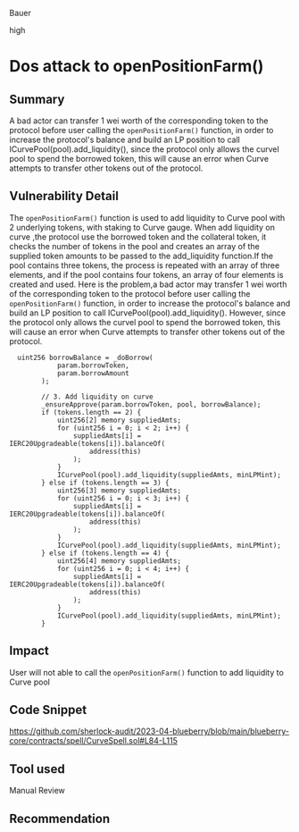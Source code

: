 Bauer

high

# Dos attack to openPositionFarm()

## Summary
 A bad actor can transfer 1 wei worth of the corresponding  token to the protocol before user calling the `openPositionFarm()` function, in order to increase the protocol's balance and build an LP position to call ICurvePool(pool).add_liquidity(), since the protocol only allows the curvel pool to spend the borrowed token, this will cause an error when Curve attempts to transfer other tokens out of the protocol.


## Vulnerability Detail
The `openPositionFarm()` function is used to add liquidity to Curve pool with 2 underlying tokens, with staking to Curve gauge. When add liquidity on curve ,the protocol use the borrowed token and the collateral token, it checks the number of tokens in the pool and creates an array of the supplied token amounts to be passed to the add_liquidity function.If the pool contains three tokens, the process is repeated with an array of three elements, and if the pool contains four tokens, an array of four elements is created and used. Here is the problem,a bad actor may transfer 1 wei worth of the corresponding  token to the protocol before user calling the `openPositionFarm()` function, in order to increase the protocol's balance and build an LP position to call ICurvePool(pool).add_liquidity(). However, since the protocol only allows the curvel pool to spend the borrowed token, this will cause an error when Curve attempts to transfer other tokens out of the protocol.
```solidity
  uint256 borrowBalance = _doBorrow(
            param.borrowToken,
            param.borrowAmount
        );

        // 3. Add liquidity on curve
        _ensureApprove(param.borrowToken, pool, borrowBalance);
        if (tokens.length == 2) {
            uint256[2] memory suppliedAmts;
            for (uint256 i = 0; i < 2; i++) {
                suppliedAmts[i] = IERC20Upgradeable(tokens[i]).balanceOf(
                    address(this)
                );
            }
            ICurvePool(pool).add_liquidity(suppliedAmts, minLPMint);
        } else if (tokens.length == 3) {
            uint256[3] memory suppliedAmts;
            for (uint256 i = 0; i < 3; i++) {
                suppliedAmts[i] = IERC20Upgradeable(tokens[i]).balanceOf(
                    address(this)
                );
            }
            ICurvePool(pool).add_liquidity(suppliedAmts, minLPMint);
        } else if (tokens.length == 4) {
            uint256[4] memory suppliedAmts;
            for (uint256 i = 0; i < 4; i++) {
                suppliedAmts[i] = IERC20Upgradeable(tokens[i]).balanceOf(
                    address(this)
                );
            }
            ICurvePool(pool).add_liquidity(suppliedAmts, minLPMint);
        }

```
## Impact
User will not able to call the `openPositionFarm()` function to add liquidity to Curve pool
## Code Snippet
https://github.com/sherlock-audit/2023-04-blueberry/blob/main/blueberry-core/contracts/spell/CurveSpell.sol#L84-L115
## Tool used

Manual Review

## Recommendation

